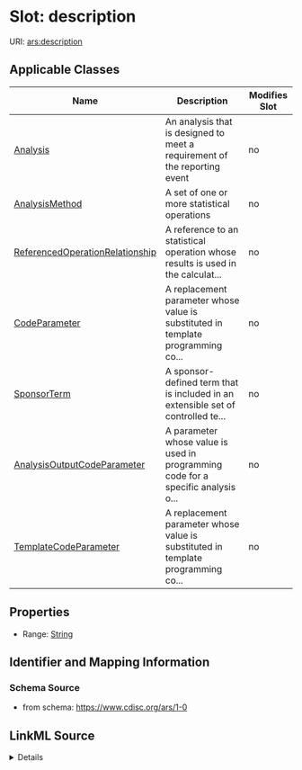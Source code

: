 # Slot: description

URI: [ars:description](https://www.cdisc.org/ars/1-0/description)



<!-- no inheritance hierarchy -->




## Applicable Classes

| Name | Description | Modifies Slot |
| --- | --- | --- |
[Analysis](Analysis.md) | An analysis that is designed to meet a requirement of the reporting event |  no  |
[AnalysisMethod](AnalysisMethod.md) | A set of one or more statistical operations |  no  |
[ReferencedOperationRelationship](ReferencedOperationRelationship.md) | A reference to an statistical operation whose results is used in the calculat... |  no  |
[CodeParameter](CodeParameter.md) | A replacement parameter whose value is substituted in template programming co... |  no  |
[SponsorTerm](SponsorTerm.md) | A sponsor-defined term that is included in an extensible set of controlled te... |  no  |
[AnalysisOutputCodeParameter](AnalysisOutputCodeParameter.md) | A parameter whose value is used in programming code for a specific analysis o... |  no  |
[TemplateCodeParameter](TemplateCodeParameter.md) | A replacement parameter whose value is substituted in template programming co... |  no  |







## Properties

* Range: [String](String.md)





## Identifier and Mapping Information







### Schema Source


* from schema: https://www.cdisc.org/ars/1-0




## LinkML Source

<details>
```yaml
name: description
from_schema: https://www.cdisc.org/ars/1-0
rank: 1000
alias: description
domain_of:
- Analysis
- AnalysisMethod
- ReferencedOperationRelationship
- CodeParameter
- SponsorTerm
range: string

```
</details>